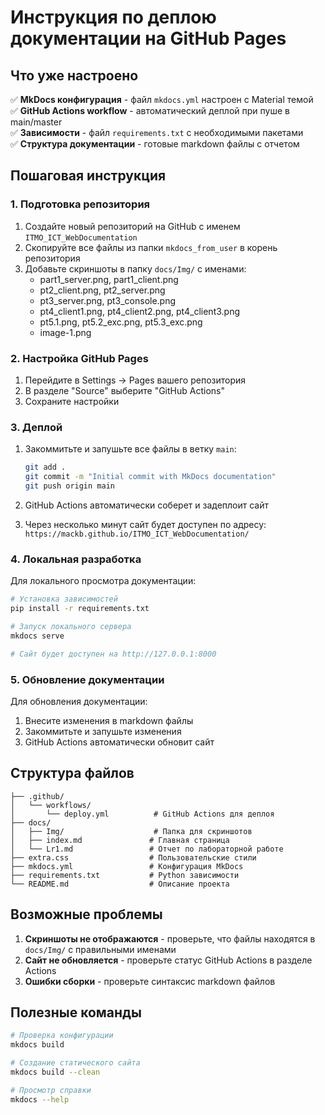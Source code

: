 # Инструкция по деплою документации на GitHub Pages

## Что уже настроено

✅ **MkDocs конфигурация** - файл `mkdocs.yml` настроен с Material темой  
✅ **GitHub Actions workflow** - автоматический деплой при пуше в main/master  
✅ **Зависимости** - файл `requirements.txt` с необходимыми пакетами  
✅ **Структура документации** - готовые markdown файлы с отчетом  

## Пошаговая инструкция

### 1. Подготовка репозитория

1. Создайте новый репозиторий на GitHub с именем `ITMO_ICT_WebDocumentation`
2. Скопируйте все файлы из папки `mkdocs_from_user` в корень репозитория
3. Добавьте скриншоты в папку `docs/Img/` с именами:
   - part1_server.png, part1_client.png
   - pt2_client.png, pt2_server.png  
   - pt3_server.png, pt3_console.png
   - pt4_client1.png, pt4_client2.png, pt4_client3.png
   - pt5.1.png, pt5.2_exc.png, pt5.3_exc.png
   - image-1.png

### 2. Настройка GitHub Pages

1. Перейдите в Settings → Pages вашего репозитория
2. В разделе "Source" выберите "GitHub Actions"
3. Сохраните настройки

### 3. Деплой

1. Закоммитьте и запушьте все файлы в ветку `main`:
   ```bash
   git add .
   git commit -m "Initial commit with MkDocs documentation"
   git push origin main
   ```

2. GitHub Actions автоматически соберет и задеплоит сайт
3. Через несколько минут сайт будет доступен по адресу:
   `https://mackb.github.io/ITMO_ICT_WebDocumentation/`

### 4. Локальная разработка

Для локального просмотра документации:

```bash
# Установка зависимостей
pip install -r requirements.txt

# Запуск локального сервера
mkdocs serve

# Сайт будет доступен на http://127.0.0.1:8000
```

### 5. Обновление документации

Для обновления документации:
1. Внесите изменения в markdown файлы
2. Закоммитьте и запушьте изменения
3. GitHub Actions автоматически обновит сайт

## Структура файлов

```
├── .github/
│   └── workflows/
│       └── deploy.yml          # GitHub Actions для деплоя
├── docs/
│   ├── Img/                    # Папка для скриншотов
│   ├── index.md               # Главная страница
│   └── Lr1.md                 # Отчет по лабораторной работе
├── extra.css                  # Пользовательские стили
├── mkdocs.yml                 # Конфигурация MkDocs
├── requirements.txt           # Python зависимости
└── README.md                  # Описание проекта
```

## Возможные проблемы

1. **Скриншоты не отображаются** - проверьте, что файлы находятся в `docs/Img/` с правильными именами
2. **Сайт не обновляется** - проверьте статус GitHub Actions в разделе Actions
3. **Ошибки сборки** - проверьте синтаксис markdown файлов

## Полезные команды

```bash
# Проверка конфигурации
mkdocs build

# Создание статического сайта
mkdocs build --clean

# Просмотр справки
mkdocs --help
```

